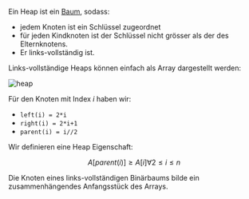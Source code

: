 Ein Heap ist ein [Baum](Baum.md), sodass:

- jedem Knoten ist ein Schlüssel zugeordnet
- für jeden Kindknoten ist der Schlüssel nicht grösser als der des Elternknotens.
- Er links-vollständig ist.

Links-vollständige Heaps können einfach als Array dargestellt werden:

![heap](heap.png)

Für den Knoten mit Index $i$ haben wir:

- `left(i) = 2*i`
- `right(i) = 2*i+1`
- `parent(i) = i//2`

Wir definieren eine Heap Eigenschaft:

$$
A[parent(i)] \geq A[i] \forall 2 \leq i\leq n
$$

Die Knoten eines links-vollständigen Binärbaums bilde ein zusammenhängendes Anfangsstück des Arrays.

